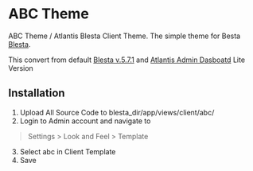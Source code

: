 # ABC Theme
ABC Theme / Atlantis Blesta Client Theme. The simple theme for Besta  [Blesta](https://account.blesta.com/order/forms/a/MzYyNDE=).

This convert from default [Blesta v.5.7.1](https://account.blesta.com/order/forms/a/MzYyNDE=) and [Atlantis Admin Dasboatd](https://themekita.com/demo-atlantis-lite-bootstrap/) Lite Version
## Installation
1. Upload All Source Code to blesta_dir/app/views/client/abc/
2. Login to Admin account and navigate to
> Settings > Look and Feel > Template
3. Select abc in Client Template
4. Save
